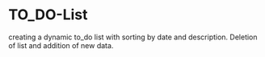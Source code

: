 # TO_DO-List
creating a dynamic to_do list with sorting by date and description. Deletion of list and addition of new data.

